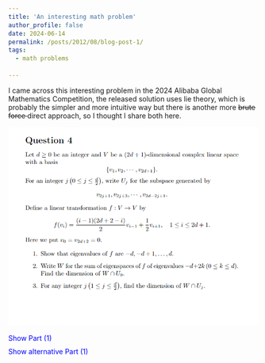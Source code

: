 ```yaml
---
title: 'An interesting math problem'
author_profile: false
date: 2024-06-14
permalink: /posts/2012/08/blog-post-1/
tags:
  - math problems

---
```


I came across this interesting problem in the 2024 Alibaba Global Mathematics Competition, the released solution uses lie theory, which is probably the simpler and more intuitive way but there is another more <strike>brute force </strike> direct approach, so I thought I share both here.


![](/images/Screenshot%202024-06-14%20204705.png) 


<html lang="en">
<head>
    <meta charset="UTF-8">
    <meta name="viewport" content="width=device-width, initial-scale=1.0">
    <title>Question 4</title>
    <style>
        .reveal-section {
            margin-top: 10px;
            cursor: pointer;
            color: blue;
        }
        .hidden-content {
            display: none;
            margin-top: 10px;
        }
    </style>
    <script>
        function toggleVisibility(event) {
            const content = event.currentTarget.nextElementSibling;
            content.style.display = content.style.display === 'none' ? 'block' : 'none';
        }
    </script>
</head>
<body>


<div class="reveal-section" onclick="toggleVisibility(event)">Show Part (1)</div>
<div class="hidden-content">
    <img src="https://JerryZhenTing.github.io/images/part1png.png" alt="Question 4 Screenshot">
    <img src="https://JerryZhenTing.github.io/images/part2.png" alt="Question 4 Screenshot2">
</div>

<div class="reveal-section" onclick="toggleVisibility(event)">Show alternative Part (1)</div>
<div class="hidden-content">
    (2) Write <em>W</em> for the sum of eigenspaces of <em>f</em> of eigenvalues -<em>d</em> + 2<em>k</em> (0 &le; <em>k</em> &le; <em>d</em>). Find the dimension of <em>W</em> &cap; <em>U</em><sub>0</sub>.
</div>



</body>
</html>
